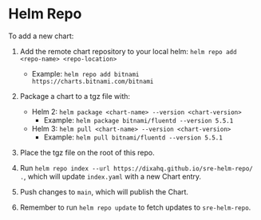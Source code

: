 # Helm Repo

To add a new chart:

1. Add the remote chart repository to your local helm: `helm repo add <repo-name> <repo-location>`
   - Example: `helm repo add bitnami https://charts.bitnami.com/bitnami`
2. Package a chart to a tgz file with:

   - Helm 2: `helm package <chart-name> --version <chart-version>`
     - Example: `helm package bitnami/fluentd --version 5.5.1`
   - Helm 3: `helm pull <chart-name> --version <chart-version>`
     - Example: `helm pull bitnami/fluentd --version 5.5.1`

3. Place the tgz file on the root of this repo.
4. Run `helm repo index --url https://dixahq.github.io/sre-helm-repo/ .`, which will update `index.yaml` with a new Chart entry.
5. Push changes to `main`, which will publish the Chart.
6. Remember to run `helm repo update` to fetch updates to `sre-helm-repo`.
